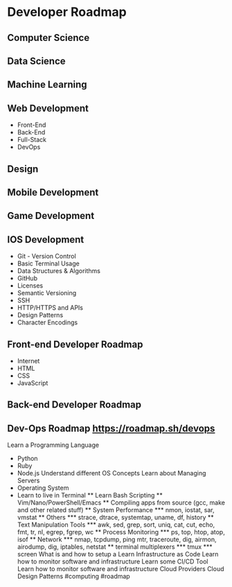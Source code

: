 # Developer Roadmap

## Computer Science

## Data Science

## Machine Learning

## Web Development

* Front-End
* Back-End
* Full-Stack
* DevOps

## Design

## Mobile Development

## Game Development

## IOS Development

* Git - Version Control
* Basic Terminal Usage
* Data Structures & Algorithms
* GitHub
* Licenses
* Semantic Versioning
* SSH
* HTTP/HTTPS and APIs
* Design Patterns
* Character Encodings

## Front-end Developer Roadmap

* Internet
* HTML
* CSS
* JavaScript

## Back-end Developer Roadmap

## Dev-Ops Roadmap https://roadmap.sh/devops

Learn a Programming Language
* Python
* Ruby
* Node.js
Understand different OS Concepts
Learn about Managing Servers
* Operating System
* Learn to live in Terminal
** Learn Bash Scripting
** Vim/Nano/PowerShell/Emacs
** Compiling apps from source (gcc, make and other related stuff)
** System Performance
*** nmon, iostat, sar, vmstat
** Others
*** strace, dtrace, systemtap, uname, df, history
** Text Manipulation Tools
*** awk, sed, grep, sort, uniq, cat, cut, echo, fmt, tr, nl, egrep, fgrep, wc
** Process Monitoring
*** ps, top, htop, atop, isof
** Network
*** nmap, tcpdump, ping mtr, traceroute, dig, airmon, airodump, dig, iptables,
    netstat
** terminal multiplexers
*** tmux
*** screen
What is and how to setup a 
Learn Infrastructure as Code
Learn how to monitor software and infrastructure
Learn some CI/CD Tool
Learn how to monitor software and infrastructure
Cloud Providers
Cloud Design Patterns
  #computing #roadmap
